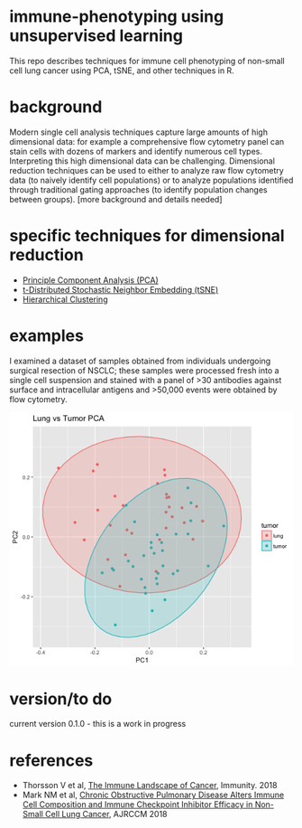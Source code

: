 # immune-phenotyping using unsupervised learning
This repo describes techniques for immune cell phenotyping of non-small cell lung cancer using PCA, tSNE, and other techniques in R.

# background
Modern single cell analysis techniques capture large amounts of high dimensional data: for example a comprehensive flow cytometry panel can stain cells with dozens of markers and identify numerous cell types. Interpreting this high dimensional data can be challenging. Dimensional reduction techniques can be used to either to analyze raw flow cytometry data (to naively identify cell populations) or to analyze populations identified through traditional gating approaches (to identify population changes between groups).
[more background and details needed]

# specific techniques for dimensional reduction
- [Principle Component Analysis (PCA)](https://en.wikipedia.org/wiki/Principal_component_analysis)
- [t-Distributed Stochastic Neighbor Embedding (tSNE)](https://en.wikipedia.org/wiki/T-distributed_stochastic_neighbor_embedding)
- [Hierarchical Clustering](https://en.wikipedia.org/wiki/Hierarchical_clustering)

# examples
I examined a dataset of samples obtained from individuals undergoing surgical resection of NSCLC; these samples were processed fresh into a single cell suspension and stained with a panel of >30 antibodies against surface and intracellular antigens and >50,000 events were obtained by flow cytometry. 

![overlapping immune phenotypes of tumor and lung samples](https://github.com/nickmmark/immune-phenotyping/blob/master/figures/lung%20tumor.png)




# version/to do
current version 0.1.0 - this is a work in progress

# references
- Thorsson V et al, [The Immune Landscape of Cancer](https://www.ncbi.nlm.nih.gov/pubmed/29628290), Immunity. 2018
- Mark NM et al, [Chronic Obstructive Pulmonary Disease Alters Immune Cell Composition and Immune Checkpoint Inhibitor Efficacy in Non-Small Cell Lung Cancer](https://www.ncbi.nlm.nih.gov/pubmed/28934595), AJRCCM 2018
